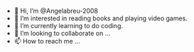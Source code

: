 - 👋 Hi, I’m @Angelabreu-2008
- 👀 I’m interested in reading books and playing video games.
- 🌱 I’m currently learning to do coding.
- 💞️ I’m looking to collaborate on ...
- 📫 How to reach me ...

<!---
Angelabreu-2008/Angelabreu-2008 is a ✨ special ✨ repository because its `README.md` (this file) appears on your GitHub profile.
You can click the Preview link to take a look at your changes.
--->
